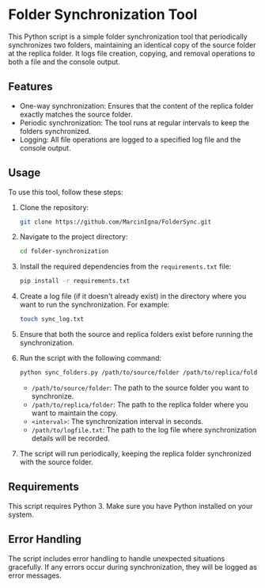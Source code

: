 # Folder Synchronization Tool

This Python script is a simple folder synchronization tool that periodically synchronizes two folders, maintaining an identical copy of the source folder at the replica folder. It logs file creation, copying, and removal operations to both a file and the console output.

## Features

- One-way synchronization: Ensures that the content of the replica folder exactly matches the source folder.
- Periodic synchronization: The tool runs at regular intervals to keep the folders synchronized.
- Logging: All file operations are logged to a specified log file and the console output.

## Usage

To use this tool, follow these steps:

1. Clone the repository:

   ```bash
   git clone https://github.com/MarcinIgna/FolderSync.git
   ```

2. Navigate to the project directory:

   ```bash
   cd folder-synchronization
   ```

3. Install the required dependencies from the `requirements.txt` file:

   ```bash
   pip install -r requirements.txt
   ```

4. Create a log file (if it doesn't already exist) in the directory where you want to run the synchronization. For example:

   ```bash
   touch sync_log.txt
   ```

5. Ensure that both the source and replica folders exist before running the synchronization.

6. Run the script with the following command:

   ```bash
   python sync_folders.py /path/to/source/folder /path/to/replica/folder <interval> /path/to/logfile.txt
   ```

   - `/path/to/source/folder`: The path to the source folder you want to synchronize.
   - `/path/to/replica/folder`: The path to the replica folder where you want to maintain the copy.
   - `<interval>`: The synchronization interval in seconds.
   - `/path/to/logfile.txt`: The path to the log file where synchronization details will be recorded.

7. The script will run periodically, keeping the replica folder synchronized with the source folder.

## Requirements

This script requires Python 3. Make sure you have Python installed on your system.

## Error Handling

The script includes error handling to handle unexpected situations gracefully. If any errors occur during synchronization, they will be logged as error messages.
